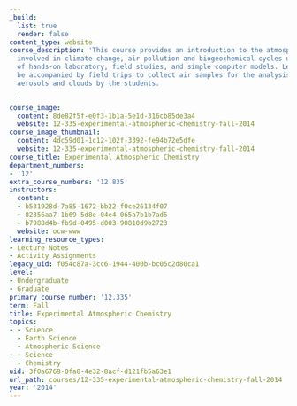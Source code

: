 ```yaml
---
_build:
  list: true
  render: false
content_type: website
course_description: 'This course provides an introduction to the atmospheric chemistry
  involved in climate change, air pollution and biogeochemical cycles using a combination
  of hands-on laboratory, field studies, and simple computer models. Lectures will
  be accompanied by field trips to collect air samples for the analysis of gases,
  aerosols and clouds by the students.

  '
course_image:
  content: 8de82f5f-e0f3-1b1a-5e1d-316cb85de3a4
  website: 12-335-experimental-atmospheric-chemistry-fall-2014
course_image_thumbnail:
  content: 4dc59d01-1c12-102f-3392-fe94b72e5dfe
  website: 12-335-experimental-atmospheric-chemistry-fall-2014
course_title: Experimental Atmospheric Chemistry
department_numbers:
- '12'
extra_course_numbers: '12.835'
instructors:
  content:
  - b531928d-7a85-1672-bb22-f0ce26134f07
  - 82356aa7-1b69-5d8e-04e4-065a7b1b7ad5
  - b7988d4b-fb9d-0495-d003-90810d9b2723
  website: ocw-www
learning_resource_types:
- Lecture Notes
- Activity Assignments
legacy_uid: f054c87a-3cc6-1944-400b-bc05c2d80ca1
level:
- Undergraduate
- Graduate
primary_course_number: '12.335'
term: Fall
title: Experimental Atmospheric Chemistry
topics:
- - Science
  - Earth Science
  - Atmospheric Science
- - Science
  - Chemistry
uid: 3f0a6769-0fa8-4e32-8acf-d121fb5a63e1
url_path: courses/12-335-experimental-atmospheric-chemistry-fall-2014
year: '2014'
---
```

